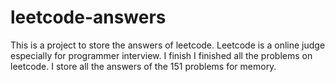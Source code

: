 leetcode-answers
================

This is a project to store the answers of leetcode. Leetcode is a online judge especially for programmer interview. I finish 
I finished all the problems on leetcode. I store all the answers of the 151 problems for memory.

